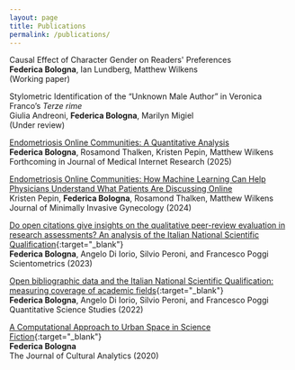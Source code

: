 ```yaml
---
layout: page
title: Publications
permalink: /publications/
---
```

<!-- Evaluation of Generative Language Models for Patient Question Answering <br/>
**Federica Bologna**, Noémie Elhadad, Matthew Wilkens  <br/>
(Working paper)<br/> -->

Causal Effect of Character Gender on Readers' Preferences <br/>
**Federica Bologna**, Ian Lundberg, Matthew Wilkens <br/>
(Working paper)<br/>

Stylometric Identification of the “Unknown Male Author” in Veronica Franco’s _Terze rime_ <br/>
Giulia Andreoni, **Federica Bologna**, Marilyn Migiel  <br/>
(Under review)<br/>

[Endometriosis Online Communities: A Quantitative Analysis](https://doi.org/10.1101/2024.02.27.24303445) <br/>
**Federica Bologna**, Rosamond Thalken, Kristen Pepin, Matthew Wilkens <br/>
Forthcoming in Journal of Medical Internet Research (2025)<br/>

[Endometriosis Online Communities: How Machine Learning Can Help Physicians Understand What Patients Are Discussing Online](https://doi.org/10.1016/j.jmig.2024.08.001) <br/>
Kristen Pepin, **Federica Bologna**, Rosamond Thalken, Matthew Wilkens <br/>
Journal of Minimally Invasive Gynecology (2024)<br/>

[Do open citations give insights on the qualitative peer-review evaluation in research assessments? An analysis of the Italian National Scientific Qualification](https://doi.org/10.1007/s11192-022-04581-6){:target="_blank"}  <br/>
**Federica Bologna**, Angelo Di Iorio, Silvio Peroni, and Francesco Poggi  <br/>
Scientometrics (2023)<br/>

[Open bibliographic data and the Italian National Scientific Qualification: measuring coverage of academic fields](https://doi.org/10.1162/qss_a_00203){:target="_blank"}  <br/>
**Federica Bologna**, Angelo Di Iorio, Silvio Peroni, and Francesco Poggi  <br/>
Quantitative Science Studies (2022)<br/>

[A Computational Approach to Urban Space in Science Fiction](https://doi.org/10.22148/001c.18120){:target="_blank"}   
**Federica Bologna**  <br/>
The Journal of Cultural Analytics (2020)  <br/>
